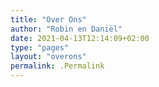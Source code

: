 ```yaml
---
title: "Over Ons"
author: "Robin en Daniël"
date: 2021-04-13T12:14:09+02:00
type: "pages"
layout: "overons"
permalink: .Permalink 
---
```

